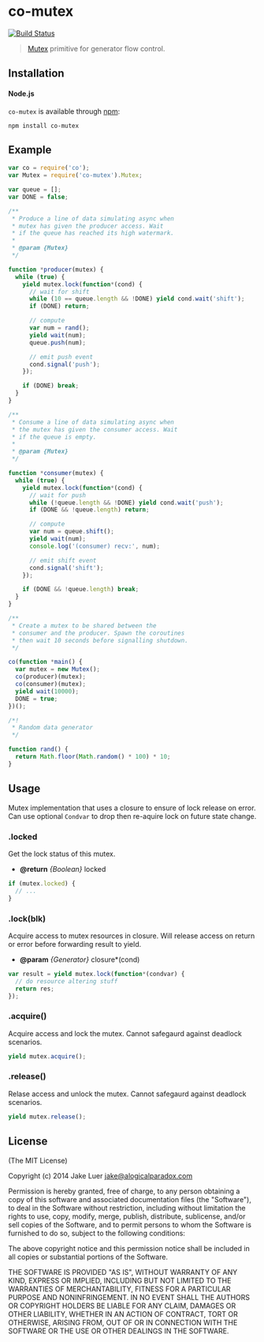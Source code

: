 # co-mutex

[![Build Status](https://travis-ci.org/logicalparadox/co-mutex.png?branch=master)](https://travis-ci.org/logicalparadox/co-mutex)

> [Mutex](http://en.wikipedia.org/wiki/Mutual_exclusion) primitive for generator flow control.

## Installation

#### Node.js

`co-mutex` is available through [npm](http://npmjs.org):

    npm install co-mutex

## Example

```js
var co = require('co');
var Mutex = require('co-mutex').Mutex;

var queue = [];
var DONE = false;

/**
 * Produce a line of data simulating async when
 * mutex has given the producer access. Wait
 * if the queue has reached its high watermark.
 *
 * @param {Mutex}
 */

function *producer(mutex) {
  while (true) {
    yield mutex.lock(function*(cond) {
      // wait for shift
      while (10 == queue.length && !DONE) yield cond.wait('shift');
      if (DONE) return;

      // compute
      var num = rand();
      yield wait(num);
      queue.push(num);

      // emit push event
      cond.signal('push');
    });

    if (DONE) break;
  }
}

/**
 * Consume a line of data simulating async when
 * the mutex has given the consumer access. Wait
 * if the queue is empty.
 *
 * @param {Mutex}
 */

function *consumer(mutex) {
  while (true) {
    yield mutex.lock(function*(cond) {
      // wait for push
      while (!queue.length && !DONE) yield cond.wait('push');
      if (DONE && !queue.length) return;

      // compute
      var num = queue.shift();
      yield wait(num);
      console.log('(consumer) recv:', num);

      // emit shift event
      cond.signal('shift');
    });

    if (DONE && !queue.length) break;
  }
}

/**
 * Create a mutex to be shared between the
 * consumer and the producer. Spawn the coroutines
 * then wait 10 seconds before signalling shutdown.
 */

co(function *main() {
  var mutex = new Mutex();
  co(producer)(mutex);
  co(consumer)(mutex);
  yield wait(10000);
  DONE = true;
})();

/*!
 * Random data generator
 */

function rand() {
  return Math.floor(Math.random() * 100) * 10;
}
```

## Usage

Mutex implementation that uses a closure to ensure
of lock release on error. Can use optional `Condvar`
to drop then re-aquire lock on future state change.

### .locked

Get the lock status of this mutex.

* **@return** _{Boolean}_  locked

```js
if (mutex.locked) {
  // ...
}
```

### .lock(blk)

Acquire access to mutex resources in closure.
Will release access on return or error before
forwarding result to yield.

* **@param** _{Generator}_ closure*(cond) 

```js
var result = yield mutex.lock(function*(condvar) {
  // do resource altering stuff
  return res;
});
```

### .acquire()

Acquire access and lock the mutex. Cannot
safegaurd against deadlock scenarios.

```js
yield mutex.acquire();
```

### .release()

Relase access and unlock the mutex. Cannot
safegaurd against deadlock scenarios.

```js
yield mutex.release();
```

## License

(The MIT License)

Copyright (c) 2014 Jake Luer <jake@alogicalparadox.com>

Permission is hereby granted, free of charge, to any person obtaining a copy
of this software and associated documentation files (the "Software"), to deal
in the Software without restriction, including without limitation the rights
to use, copy, modify, merge, publish, distribute, sublicense, and/or sell
copies of the Software, and to permit persons to whom the Software is
furnished to do so, subject to the following conditions:

The above copyright notice and this permission notice shall be included in
all copies or substantial portions of the Software.

THE SOFTWARE IS PROVIDED "AS IS", WITHOUT WARRANTY OF ANY KIND, EXPRESS OR
IMPLIED, INCLUDING BUT NOT LIMITED TO THE WARRANTIES OF MERCHANTABILITY,
FITNESS FOR A PARTICULAR PURPOSE AND NONINFRINGEMENT. IN NO EVENT SHALL THE
AUTHORS OR COPYRIGHT HOLDERS BE LIABLE FOR ANY CLAIM, DAMAGES OR OTHER
LIABILITY, WHETHER IN AN ACTION OF CONTRACT, TORT OR OTHERWISE, ARISING FROM,
OUT OF OR IN CONNECTION WITH THE SOFTWARE OR THE USE OR OTHER DEALINGS IN
THE SOFTWARE. 
